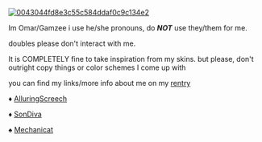 <a href='https://postimg.cc/64C4XTvB' target='_blank'><img src='https://i.postimg.cc/64C4XTvB/0043044fd8e3c55c584ddaf0c9c134e2.gif' border='0' alt='0043044fd8e3c55c584ddaf0c9c134e2'/></a>

Im Omar/Gamzee i use he/she pronouns, do ___NOT___ use they/them for me.

doubles please don't interact with me. 

It is COMPLETELY fine to take inspiration from my skins. but please, don't outright copy things or color schemes I come up with

you can find my links/more info about me on my [rentry](https://rentry.co/stazzes)

♦️ [AlluringScreech](https://github.com/AlluringScreech)

♦️ [SonDiva](https://github.com/sondiva)

♠️ [Mechanicat](https://github.com/M3chanicat)
